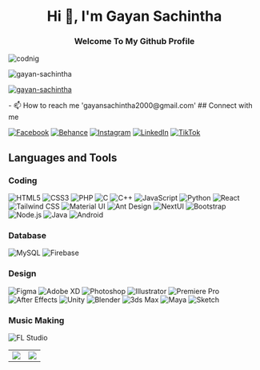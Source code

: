 <h1 align="center">Hi 👋, I'm Gayan Sachintha</h1>
<h3 align="center">Welcome To My Github Profile</h3>
<img alt="codnig" src="https://miro.medium.com/max/1280/0*-u0b7K0Q6zfBcQqT.gif">
<p align="left"> <img src="https://komarev.com/ghpvc/?username=gayan-sachintha&label=Profile%20views&color=0e75b6&style=flat" alt="gayan-sachintha" /> </p>
<p align="left"> <a href="https://github.com/ryo-ma/github-profile-trophy"><img src="https://github-profile-trophy.vercel.app/?username=gayan-sachintha" alt="gayan-sachintha" /></a> </p>
- 📫 How to reach me 'gayansachintha2000@gmail.com'
## Connect with me

[![Facebook](https://img.shields.io/badge/Facebook-1877F2?style=for-the-badge&logo=facebook&logoColor=white)](https://www.facebook.com/gayan.gamage.779/)
[![Behance](https://img.shields.io/badge/Behance-1769FF?style=for-the-badge&logo=behance&logoColor=white)](https://www.behance.net/gayansachintha)
[![Instagram](https://img.shields.io/badge/Instagram-E4405F?style=for-the-badge&logo=instagram&logoColor=white)](https://www.instagram.com/__m.r._b.o.l.e__/)
[![LinkedIn](https://img.shields.io/badge/LinkedIn-0077B5?style=for-the-badge&logo=linkedin&logoColor=white)](https://www.linkedin.com/in/gayan-sachintha-52321b214/)
[![TikTok](https://img.shields.io/badge/TikTok-000000?style=for-the-badge&logo=tiktok&logoColor=white)](https://www.tiktok.com/@__b.o.l.e.__)

## Languages and Tools

### Coding

![HTML5](https://img.shields.io/badge/-HTML5-E34F26?style=for-the-badge&logo=html5&logoColor=white)
![CSS3](https://img.shields.io/badge/-CSS3-1572B6?style=for-the-badge&logo=css3&logoColor=white)
![PHP](https://img.shields.io/badge/-PHP-777BB4?style=for-the-badge&logo=php&logoColor=white)
![C](https://img.shields.io/badge/-C-A8B9CC?style=for-the-badge&logo=c&logoColor=white)
![C++](https://img.shields.io/badge/-C++-00599C?style=for-the-badge&logo=cplusplus&logoColor=white)
![JavaScript](https://img.shields.io/badge/-JavaScript-F7DF1E?style=for-the-badge&logo=javascript&logoColor=black)
![Python](https://img.shields.io/badge/-Python-3776AB?style=for-the-badge&logo=python&logoColor=white)
![React](https://img.shields.io/badge/-React-61DAFB?style=for-the-badge&logo=react&logoColor=black)
![Tailwind CSS](https://img.shields.io/badge/-Tailwind_CSS-38B2AC?style=for-the-badge&logo=tailwind-css&logoColor=white)
![Material UI](https://img.shields.io/badge/-Material_UI-0081CB?style=for-the-badge&logo=material-ui&logoColor=white)
![Ant Design](https://img.shields.io/badge/-Ant_Design-0170FE?style=for-the-badge&logo=ant-design&logoColor=white)
![NextUI](https://img.shields.io/badge/-NextUI-black?style=for-the-badge&logo=nextdotjs&logoColor=white)
![Bootstrap](https://img.shields.io/badge/-Bootstrap-7952B3?style=for-the-badge&logo=bootstrap&logoColor=white)
![Node.js](https://img.shields.io/badge/-Node.js-339933?style=for-the-badge&logo=nodedotjs&logoColor=white)
![Java](https://img.shields.io/badge/-Java-007396?style=for-the-badge&logo=java&logoColor=white)
![Android](https://img.shields.io/badge/-Android-3DDC84?style=for-the-badge&logo=android&logoColor=white)

### Database

![MySQL](https://img.shields.io/badge/-MySQL-4479A1?style=for-the-badge&logo=mysql&logoColor=white)
![Firebase](https://img.shields.io/badge/-Firebase-FFCA28?style=for-the-badge&logo=firebase&logoColor=black)

### Design

![Figma](https://img.shields.io/badge/-Figma-F24E1E?style=for-the-badge&logo=figma&logoColor=white)
![Adobe XD](https://img.shields.io/badge/-Adobe%20XD-FF61F6?style=for-the-badge&logo=adobexd&logoColor=white)
![Photoshop](https://img.shields.io/badge/-Photoshop-31A8FF?style=for-the-badge&logo=adobephotoshop&logoColor=white)
![Illustrator](https://img.shields.io/badge/-Illustrator-FF9A00?style=for-the-badge&logo=adobeillustrator&logoColor=white)
![Premiere Pro](https://img.shields.io/badge/-Premiere_Pro-9999FF?style=for-the-badge&logo=adobepremierepro&logoColor=white)
![After Effects](https://img.shields.io/badge/-After_Effects-9999FF?style=for-the-badge&logo=adobeaftereffects&logoColor=white)
![Unity](https://img.shields.io/badge/-Unity-FFFFFF?style=for-the-badge&logo=unity&logoColor=black)
![Blender](https://img.shields.io/badge/-Blender-EA7600?style=for-the-badge&logo=blender&logoColor=white)
![3ds Max](https://img.shields.io/badge/-3ds_Max-0696D7?style=for-the-badge&logo=autodesk&logoColor=white)
![Maya](https://img.shields.io/badge/-Maya-0696D7?style=for-the-badge&logo=autodesk&logoColor=white)
![Sketch](https://img.shields.io/badge/-Sketch-F7B500?style=for-the-badge&logo=sketch&logoColor=black)

### Music Making

![FL Studio](https://img.shields.io/badge/-FL_Studio-EE4D2E?style=for-the-badge&logo=fl-studio&logoColor=white)

<table>
  <tr>
    <td valign="top"><img src="https://github-readme-stats.vercel.app/api?username=gayan-sachintha&show_icons=true&theme=radical&hide_border=true&bg_color=0D1117&icon_color=BD93F9&title_color=F8D866&text_color=C9D1D9"/></td>
    <td valign="top"><img src="https://github-readme-stats.vercel.app/api/top-langs/?username=gayan-sachintha&layout=compact&theme=radical&hide_border=true&bg_color=0D1117&icon_color=BD93F9&title_color=F8D866&text_color=C9D1D9"/></td>
  </tr>
</table>
